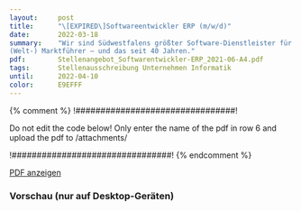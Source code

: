 ```yaml
---
layout:     post
title:      "\[EXPIRED\]Softwareentwickler ERP (m/w/d)"
date:       2022-03-18
summary:    "Wir sind Südwestfalens größter Software-Dienstleister für die Entwicklung individueller Industrie-Software und technologischer Berater vieler
(Welt-) Marktführer – und das seit 40 Jahren."
pdf:        Stellenangebot_Softwarentwickler-ERP_2021-06-A4.pdf
tags:       Stellenausschreibung Unternehmen Informatik
until:		2022-04-10
color:      E9EFFF
---
```


{% comment %}
!################################!

Do not edit the code below! Only enter the name of the pdf in row 6 and upload the pdf to /attachments/

!################################!
{% endcomment %}

<a class="btn btn-primary" href="{{ site.url }}/attachments/{{page.pdf}}">PDF anzeigen</a>

<h3>Vorschau (nur auf Desktop-Geräten)</h3>
<div class="d-none d-sm-block">
    <object data="{{ site.url }}/attachments/{{page.pdf}}" width="100%" height="1010" type='application/pdf'>
    </object>
</div>
